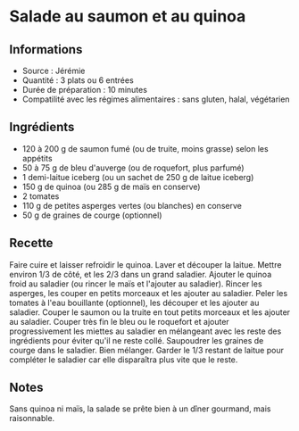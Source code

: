 # Salade au saumon et au quinoa

## Informations
* Source : Jérémie
* Quantité : 3 plats ou 6 entrées
* Durée de préparation : 10 minutes
* Compatilité avec les régimes alimentaires : sans gluten, halal, végétarien

## Ingrédients
* 120 à 200 g de saumon fumé (ou de truite, moins grasse) selon les appétits
* 50 à 75 g de bleu d'auverge (ou de roquefort, plus parfumé)
* 1 demi-laitue iceberg (ou un sachet de 250 g de laitue iceberg)
* 150 g de quinoa (ou 285 g de maïs en conserve)
* 2 tomates
* 110 g de petites asperges vertes (ou blanches) en conserve
* 50 g de graines de courge (optionnel)

## Recette
Faire cuire et laisser refroidir le quinoa. Laver et découper la laitue. Mettre environ 1/3 de côté, et les 2/3 dans un grand saladier. Ajouter le quinoa froid au saladier (ou rincer le maïs et l'ajouter au saladier). Rincer les asperges, les couper en petits morceaux et les ajouter au saladier. Peler les tomates à l'eau bouillante (optionnel), les découper et les ajouter au saladier. Couper le saumon ou la truite en tout petits morceaux et les ajouter au saladier. Couper très fin le bleu ou le roquefort et ajouter progressivement les miettes au saladier en mélangeant avec les reste des ingrédients pour éviter qu'il ne reste collé. Saupoudrer les graines de courge dans le saladier. Bien mélanger. Garder le 1/3 restant de laitue pour compléter le saladier car elle disparaîtra plus vite que le reste.

## Notes
Sans quinoa ni maïs, la salade se prête bien à un dîner gourmand, mais raisonnable.
